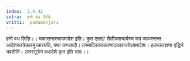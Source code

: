 ```yaml
---
index:  2.4.42
sutra:  हनो वध लिङि
vritti:  padamanjari
---
```


हनो वध लिङि।। यकारान्तश्चायमादेश इति। कुत एतत्? शैलीयमाचार्यस्य यत्र व्यञ्जनान्त आदेशस्तत्रेकारमुच्चारयति, यथा जग्ध्यादौ। तस्मादिकाराकरणादकारान्तोऽयमादेशः। हलन्तलज्ञणा वृद्धिर्न भवतीति। उत्तरसूत्रेण वधादेशे कृत इति भावः।।
